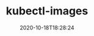 ---
date: '2020-10-18T18:28:24'
draft: false
metadata:
  description: 🕸  Show container images used in the cluster.
  homepage: ''
  name: kubectl-images
  owner:
    github_url: https://github.com/chenjiandongx
    login: chenjiandongx
    name: dongdong
    url: https://chenjiandongx.me
  url: https://github.com/chenjiandongx/kubectl-images
tags:
- k8s
- containers
title: kubectl-images
type: tool
---